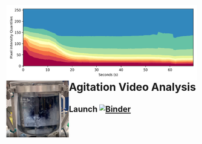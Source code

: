 
<a>
<img src="plot.png" align="right" height="200" />
</a>

<a>
<img src="reactor.png" align="left" height="150" />
</a>

# Agitation Video Analysis 


## Launch [![Binder](https://mybinder.org/badge_logo.svg)](https://mybinder.org/v2/gh/trsav/agitation/HEAD)






